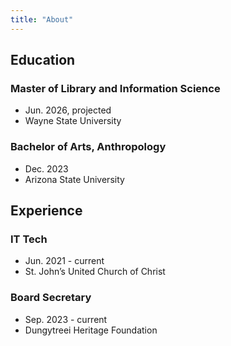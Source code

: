 ```yaml
---
title: "About"
---
```


## Education

### Master of Library and Information Science  
- Jun. 2026, projected  
- Wayne State University

### Bachelor of Arts, Anthropology  
- Dec. 2023  
- Arizona State University

## Experience

### IT Tech
- Jun. 2021 - current  
- St. John’s United Church of Christ  

### Board Secretary
- Sep. 2023 - current
- Dungytreei Heritage Foundation